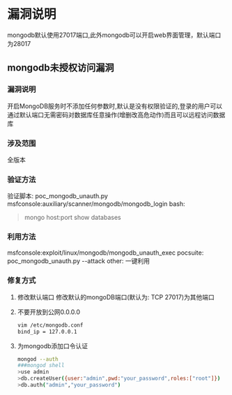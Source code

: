# 漏洞说明
mongodb默认使用27017端口,此外mongodb可以开启web界面管理，默认端口为28017
## mongodb未授权访问漏洞
### 漏洞说明
开启MongoDB服务时不添加任何参数时,默认是没有权限验证的,登录的用户可以通过默认端口无需密码对数据库任意操作(增删改高危动作)而且可以远程访问数据库
### 涉及范围
全版本
### 验证方法
验证脚本: poc_mongodb_unauth.py
msfconsole:auxiliary/scanner/mongodb/mongodb_login
bash: 

> mongo host:port
> show databases

### 利用方法
msfconsole:exploit/linux/mongodb/mongodb_unauth_exec
pocsuite: poc_mongodb_unauth.py --attack
other: 一键利用

### 修复方式
1. 修改默认端口
  修改默认的mongoDB端口(默认为: TCP 27017)为其他端口

2. 不要开放到公网0.0.0.0

   ```bash
   vim /etc/mongodb.conf 
   bind_ip = 127.0.0.1
   ```
3. 为mongodb添加口令认证

   ```bash
   mongod --auth
   ###mongod shell
   >use admin
   >db.createUser({user:"admin",pwd:"your_password",roles:["root"]})
   >db.auth("admin","your_password")
   ```

   